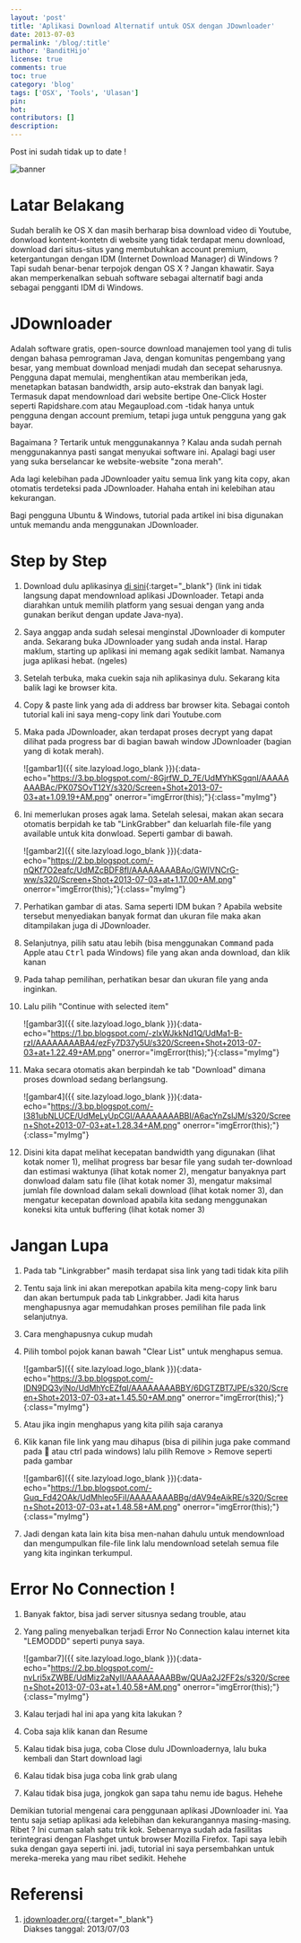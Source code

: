 ```yaml
---
layout: 'post'
title: 'Aplikasi Download Alternatif untuk OSX dengan JDownloader'
date: 2013-07-03
permalink: '/blog/:title'
author: 'BanditHijo'
license: true
comments: true
toc: true
category: 'blog'
tags: ['OSX', 'Tools', 'Ulasan']
pin:
hot:
contributors: []
description:
---
```


<p class="notif-post">Post ini sudah tidak up to date !</p>

<img class="post-body-img" src="{{ site.lazyload.logo_blank_banner }}" data-echo="https://3.bp.blogspot.com/-Rwnz4BKPMJA/UdMVgTfGWeI/AAAAAAAABAM/8QDqK8DfU08/s1600/Default+Header+Template+Post+10.jpg" onerror="imgError(this);" alt="banner">

# Latar Belakang
Sudah beralih ke OS X dan masih berharap bisa download video di Youtube, donwload kontent-kontetn di website yang tidak terdapat menu download, download dari situs-situs yang membutuhkan account premium, ketergantungan dengan IDM (Internet Download Manager) di Windows ? Tapi sudah benar-benar terpojok dengan OS X ? Jangan khawatir. Saya akan memperkenalkan sebuah software sebagai alternatif bagi anda sebagai pengganti IDM di Windows.

# JDownloader
Adalah software gratis, open-source download manajemen tool yang di tulis dengan bahasa pemrograman Java, dengan komunitas pengembang yang besar, yang membuat download menjadi mudah dan secepat seharusnya. Pengguna dapat memulai, menghentikan atau memberikan jeda, menetapkan batasan bandwidth, arsip auto-ekstrak dan banyak lagi. Termasuk dapat mendownload dari website bertipe One-Click Hoster seperti Rapidshare.com atau Megaupload.com -tidak hanya untuk pengguna dengan account premium, tetapi juga untuk pengguna yang gak bayar.

Bagaimana ? Tertarik untuk menggunakannya ? Kalau anda sudah pernah menggunakannya pasti sangat menyukai software ini. Apalagi bagi user yang suka berselancar ke website-website "zona merah".

Ada lagi kelebihan pada JDownloader yaitu semua link yang kita copy, akan otomatis terdeteksi pada JDownloader. Hahaha entah ini kelebihan atau kekurangan.

Bagi pengguna Ubuntu & Windows, tutorial pada artikel ini bisa digunakan untuk memandu anda menggunakan JDownloader.

# Step by Step
1. Download dulu aplikasinya [di sini](http://jdownloader.org/download/index){:target="_blank"} (link ini tidak langsung dapat mendownload aplikasi JDownloader. Tetapi anda diarahkan untuk memilih platform yang sesuai dengan yang anda gunakan berikut dengan update Java-nya).

2. Saya anggap anda sudah selesai menginstal JDownloader di komputer anda. Sekarang buka JDownloader yang sudah anda instal. Harap maklum, starting up aplikasi ini memang agak sedikit lambat. Namanya juga aplikasi hebat. (ngeles)

3. Setelah terbuka, maka cuekin saja nih aplikasinya dulu. Sekarang kita balik lagi ke browser kita.

4. Copy & paste link yang ada di address bar browser kita. Sebagai contoh tutorial kali ini saya meng-copy link dari Youtube.com

5. Maka pada JDownloader, akan terdapat proses decrypt yang dapat dilihat pada progress bar di bagian bawah window JDownloader (bagian yang di kotak merah).

   ![gambar1]({{ site.lazyload.logo_blank }}){:data-echo="https://3.bp.blogspot.com/-8GjrfW_D_7E/UdMYhKSgqnI/AAAAAAAABAc/PK07SOvT12Y/s320/Screen+Shot+2013-07-03+at+1.09.19+AM.png" onerror="imgError(this);"}{:class="myImg"}

6. Ini memerlukan proses agak lama. Setelah selesai, makan akan secara otomatis berpidah ke tab "LinkGrabber" dan keluarlah file-file yang available untuk kita donwload. Seperti gambar di bawah.

   ![gambar2]({{ site.lazyload.logo_blank }}){:data-echo="https://2.bp.blogspot.com/-nQKf7O2eafc/UdMZcBDF8fI/AAAAAAAABAo/GWIVNCrG-ww/s320/Screen+Shot+2013-07-03+at+1.17.00+AM.png" onerror="imgError(this);"}{:class="myImg"}

7. Perhatikan gambar di atas. Sama seperti IDM bukan ? Apabila website tersebut menyediakan banyak format dan ukuran file maka akan ditampilakan juga di JDownloader.

8. Selanjutnya, pilih satu atau lebih (bisa menggunakan <kbd>Command</kbd> pada Apple atau <kbd>Ctrl</kbd> pada Windows) file yang akan anda download, dan klik kanan

9. Pada tahap pemilihan, perhatikan besar dan ukuran file yang anda inginkan.

10. Lalu pilih "Continue with selected item"

    ![gambar3]({{ site.lazyload.logo_blank }}){:data-echo="https://1.bp.blogspot.com/-zlxWJkkNd1Q/UdMa1-B-rzI/AAAAAAAABA4/ezFy7D37y5U/s320/Screen+Shot+2013-07-03+at+1.22.49+AM.png" onerror="imgError(this);"}{:class="myImg"}

11. Maka secara otomatis akan berpindah ke tab "Download" dimana proses download sedang berlangsung.

    ![gambar4]({{ site.lazyload.logo_blank }}){:data-echo="https://3.bp.blogspot.com/-I381ubNLUCE/UdMeLyUpCGI/AAAAAAAABBI/A6acYnZslJM/s320/Screen+Shot+2013-07-03+at+1.28.34+AM.png" onerror="imgError(this);"}{:class="myImg"}

12. Disini kita dapat melihat kecepatan bandwidth yang digunakan (lihat kotak nomer 1), melihat progress bar besar file yang sudah ter-download dan estimasi waktunya (lihat kotak nomer 2), mengatur banyaknya part donwload dalam satu file (lihat kotak nomer 3), mengatur maksimal jumlah file download dalam sekali download (lihat kotak nomer 3), dan mengatur kecepatan download apabila kita sedang menggunakan koneksi kita untuk buffering (lihat kotak nomer 3)

# Jangan Lupa
1. Pada tab "Linkgrabber" masih terdapat sisa link yang tadi tidak kita pilih

2. Tentu saja link ini akan merepotkan apabila kita meng-copy link baru dan akan bertumpuk pada tab Linkgrabber. Jadi kita harus menghapusnya agar memudahkan proses pemilihan file pada link selanjutnya.

3. Cara menghapusnya cukup mudah

4. Pilih tombol pojok kanan bawah "Clear List" untuk menghapus semua.

   ![gambar5]({{ site.lazyload.logo_blank }}){:data-echo="https://3.bp.blogspot.com/-IDN9DQ3ylNo/UdMhYcEZfqI/AAAAAAAABBY/6DGTZBT7JPE/s320/Screen+Shot+2013-07-03+at+1.45.50+AM.png" onerror="imgError(this);"}{:class="myImg"}

5. Atau jika ingin menghapus yang kita pilih saja caranya

6. Klik kanan file link yang mau dihapus (bisa di pilihin juga pake command pada  atau ctrl pada windows) lalu pilih Remove > Remove seperti pada gambar

   ![gambar6]({{ site.lazyload.logo_blank }}){:data-echo="https://1.bp.blogspot.com/-Guq_Fd42OAk/UdMhleo5FiI/AAAAAAAABBg/dAV94eAikRE/s320/Screen+Shot+2013-07-03+at+1.48.58+AM.png" onerror="imgError(this);"}{:class="myImg"}

7. Jadi dengan kata lain kita bisa men-nahan dahulu untuk mendownload dan mengumpulkan file-file link lalu mendownload setelah semua file yang kita inginkan terkumpul.

# Error No Connection !
1. Banyak faktor, bisa jadi server situsnya sedang trouble, atau

2. Yang paling menyebalkan terjadi Error No Connection kalau internet kita "LEMODDD" seperti punya saya.

   ![gambar7]({{ site.lazyload.logo_blank }}){:data-echo="https://2.bp.blogspot.com/-nvLri5xZWBE/UdMiz2aNyII/AAAAAAAABBw/QUAa2J2FF2s/s320/Screen+Shot+2013-07-03+at+1.40.58+AM.png" onerror="imgError(this);"}{:class="myImg"}

3. Kalau terjadi hal ini apa yang kita lakukan ?

4. Coba saja klik kanan dan Resume

5. Kalau tidak bisa juga, coba Close dulu JDownloadernya, lalu buka kembali dan Start download lagi

6. Kalau tidak bisa juga coba link grab ulang

7. Kalau tidak bisa juga, jongkok gan sapa tahu nemu ide bagus. Hehehe

Demikian tutorial mengenai cara penggunaan aplikasi JDownloader ini. Yaa tentu saja setiap aplikasi ada kelebihan dan kekurangannya masing-masing. Ribet ? Ini cuman salah satu trik kok. Sebenarnya sudah ada fasilitas terintegrasi dengan Flashget untuk browser Mozilla Firefox. Tapi saya lebih suka dengan gaya seperti ini. jadi, tutorial ini saya persembahkan untuk mereka-mereka yang mau ribet sedikit. Hehehe

# Referensi
1. [jdownloader.org/](http://jdownloader.org/){:target="_blank"}
<br>Diakses tanggal: 2013/07/03
